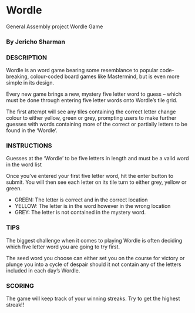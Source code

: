 # Wordle
General Assembly project Wordle Game

### By Jericho Sharman

### **DESCRIPTION**
Wordle is an word game bearing some resemblance to popular code-breaking, colour-coded board games like Mastermind, but is even more simple in its design.

Every new game brings a new, mystery five letter word to guess – which must be done through entering five letter words onto Wordle’s tile grid.

The first attempt will see any tiles containing the correct letter change colour to either yellow, green or grey, prompting users to make further guesses with words containing more of the correct or partially letters to be found in the ‘Wordle’.

### **INSTRUCTIONS**
Guesses at the ‘Wordle’ to be five letters in length and must be a valid word in the word list

Once you’ve entered your first five letter word, hit the enter button to submit.
You will then see each letter on its tile turn to either grey, yellow or green.

+ GREEN:  The letter is correct and in the correct location
+ YELLOW: The letter is in the word however in the wrong location
+ GREY: The letter is not contained in the mystery word.

### **TIPS**
The biggest challenge when it comes to playing Wordle is often deciding which five letter word you are going to try first.

The seed word you choose can either set you on the course for victory or plunge you into a cycle of despair should it not contain any of the letters included in each day’s Wordle.

### **SCORING**
The game will keep track of your winning streaks. Try to get the highest streak!!